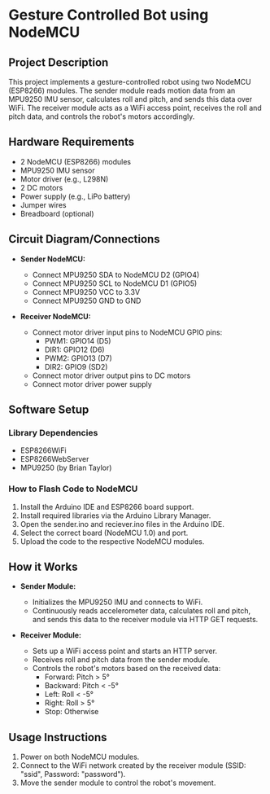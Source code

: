 # Gesture Controlled Bot using NodeMCU

## Project Description
This project implements a gesture-controlled robot using two NodeMCU (ESP8266) modules. The sender module reads motion data from an MPU9250 IMU sensor, calculates roll and pitch, and sends this data over WiFi. The receiver module acts as a WiFi access point, receives the roll and pitch data, and controls the robot's motors accordingly.

## Hardware Requirements
- 2 NodeMCU (ESP8266) modules
- MPU9250 IMU sensor
- Motor driver (e.g., L298N)
- 2 DC motors
- Power supply (e.g., LiPo battery)
- Jumper wires
- Breadboard (optional)

## Circuit Diagram/Connections
- **Sender NodeMCU:**
  - Connect MPU9250 SDA to NodeMCU D2 (GPIO4)
  - Connect MPU9250 SCL to NodeMCU D1 (GPIO5)
  - Connect MPU9250 VCC to 3.3V
  - Connect MPU9250 GND to GND

- **Receiver NodeMCU:**
  - Connect motor driver input pins to NodeMCU GPIO pins:
    - PWM1: GPIO14 (D5)
    - DIR1: GPIO12 (D6)
    - PWM2: GPIO13 (D7)
    - DIR2: GPIO9 (SD2)
  - Connect motor driver output pins to DC motors
  - Connect motor driver power supply

## Software Setup
### Library Dependencies
- ESP8266WiFi
- ESP8266WebServer
- MPU9250 (by Brian Taylor)

### How to Flash Code to NodeMCU
1. Install the Arduino IDE and ESP8266 board support.
2. Install required libraries via the Arduino Library Manager.
3. Open the sender.ino and reciever.ino files in the Arduino IDE.
4. Select the correct board (NodeMCU 1.0) and port.
5. Upload the code to the respective NodeMCU modules.

## How it Works
- **Sender Module:**
  - Initializes the MPU9250 IMU and connects to WiFi.
  - Continuously reads accelerometer data, calculates roll and pitch, and sends this data to the receiver module via HTTP GET requests.

- **Receiver Module:**
  - Sets up a WiFi access point and starts an HTTP server.
  - Receives roll and pitch data from the sender module.
  - Controls the robot's motors based on the received data:
    - Forward: Pitch > 5°
    - Backward: Pitch < -5°
    - Left: Roll < -5°
    - Right: Roll > 5°
    - Stop: Otherwise

## Usage Instructions
1. Power on both NodeMCU modules.
2. Connect to the WiFi network created by the receiver module (SSID: "ssid", Password: "password").
3. Move the sender module to control the robot's movement.



 
